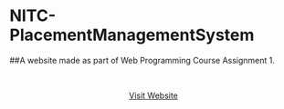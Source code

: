 # NITC-PlacementManagementSystem
##A website made as part of Web Programming Course Assignment 1.



&nbsp;
<div align="center">
<a href="https://tomsaju2001.github.io/NITC-PlacementManagementSystem/" target="_blank">
  Visit Website
</a>
</div>
&nbsp;
